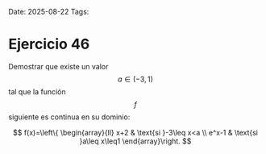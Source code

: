 Date: 2025-08-22
Tags: 

# Ejercicio 46

 
Demostrar que existe un valor  $$ a \in (-3,1)$$   tal que la función  $$ f$$   siguiente es continua en su dominio:








$$
 f(x)=\left\{ \begin{array}{ll}
 x+2 &  \text{si }-3\leq x<a \\
 e^x-1 &  \text{si }a\leq x\leq1
\end{array}\right.
$$
